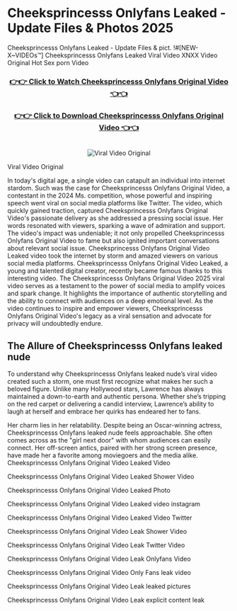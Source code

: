 # Cheeksprincesss Onlyfans Leaked - Update Files & Photos 2025

Cheeksprincesss Onlyfans Leaked - Update Files & pict. !#[NEW-X~VIDEOs™] Cheeksprincesss Onlyfans Leaked Viral Video XNXX Video Original Hot Sex porn Video
<br>
<div align="center">
<h3><a href="https://links2leaks.com?utm_source=cheeksprincesss&utm_medium=gitlong" rel="nofollow">👉👉 Click to Watch Cheeksprincesss Onlyfans Original Video 👈👈</a></h3>
<h3><a href="https://links2leaks.com?utm_source=cheeksprincesss&utm_medium=gitlong" rel="nofollow">👉👉 Click to Download Cheeksprincesss Onlyfans Original Video 👈👈</a></h3>
<br>
<a href="https://links2leaks.com?utm_source=cheeksprincesss&utm_medium=gitlong" rel="nofollow"><img src="https://i.ibb.co/Gkj2r4b/banner.png" alt="Viral Video Original" style="max-width: 100%; display: inline-block;" data-target="animated-image.originalImage"></a>
</div>

Viral Video Original

In today's digital age, a single video can catapult an individual into internet stardom. Such was the case for Cheeksprincesss Onlyfans Original Video, a contestant in the 2024 Ms. competition, whose powerful and inspiring speech went viral on social media platforms like Twitter.
The video, which quickly gained traction, captured Cheeksprincesss Onlyfans Original Video's passionate delivery as she addressed a pressing social issue. Her words resonated with viewers, sparking a wave of admiration and support. The video's impact was undeniable; it not only propelled Cheeksprincesss Onlyfans Original Video to fame but also ignited important conversations about relevant social issue.
Cheeksprincesss Onlyfans Original Video Leaked video took the internet by storm and amazed viewers on various social media platforms. Cheeksprincesss Onlyfans Original Video Leaked, a young and talented digital creator, recently became famous thanks to this interesting video.
The Cheeksprincesss Onlyfans Original Video 2025 viral video serves as a testament to the power of social media to amplify voices and spark change. It highlights the importance of authentic storytelling and the ability to connect with audiences on a deep emotional level. As the video continues to inspire and empower viewers, Cheeksprincesss Onlyfans Original Video's legacy as a viral sensation and advocate for privacy will undoubtedly endure.

<h2>The Allure of Cheeksprincesss Onlyfans leaked nude</h2>


To understand why Cheeksprincesss Onlyfans leaked nude’s viral video created such a storm, one must first recognize what makes her such a beloved figure. Unlike many Hollywood stars, Lawrence has always maintained a down-to-earth and authentic persona. Whether she’s tripping on the red carpet or delivering a candid interview, Lawrence’s ability to laugh at herself and embrace her quirks has endeared her to fans.

Her charm lies in her relatability. Despite being an Oscar-winning actress, Cheeksprincesss Onlyfans leaked nude feels approachable. She often comes across as the "girl next door" with whom audiences can easily connect. Her off-screen antics, paired with her strong screen presence, have made her a favorite among moviegoers and the media alike.
Cheeksprincesss Onlyfans Original Video Leaked Video

Cheeksprincesss Onlyfans Original Video Leaked Shower Video

Cheeksprincesss Onlyfans Original Video Leaked Photo

Cheeksprincesss Onlyfans Original Video Leaked video instagram

Cheeksprincesss Onlyfans Original Video Leaked Video Twitter

Cheeksprincesss Onlyfans Original Video Leak Shower Video

Cheeksprincesss Onlyfans Original Video Leak Twitter Video

Cheeksprincesss Onlyfans Original Video Leak Onlyfans Video

Cheeksprincesss Onlyfans Original Video Only Fans leak video

Cheeksprincesss Onlyfans Original Video Leak leaked pictures

Cheeksprincesss Onlyfans Original Video Leak explicit content leak